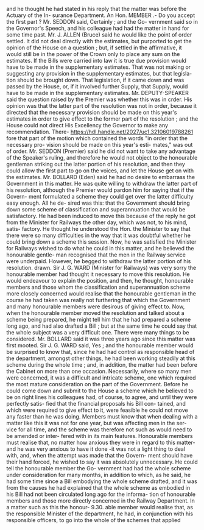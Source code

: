 and he thought he had stated in his reply that the matter was before the Actuary of the In- surance Department. An Hon. MEMBER .- Do you accept the first part ? Mr. SEDDON said, Certainly ; and the Go- vernment said so in the Governor's Speech, and his colleague had had the matter in hand for some time past. Mr. J. ALLEN (Bruce) said he would like the point of order settled. It did not deal directly with the estimates, but purported to get the opinion of the House on a question ; but, if settled in the affirmative, it would still be in the power of the Crown only to place any sum on the estimates. If the Bills were carried into law it is true due provision would have to be made in the supplementary estimates. That was not making or suggesting any provision in the supplementary estimates, but that legisla- tion should be brought down. That legislation, if it came down and was passed by the House, or, if it involved further Supply, that Supply, would have to be made in the supplementary estimates. Mr. DEPUTY-SPEAKER said the question raised by the Premier was whether this was in crder. His opinion was that the latter part of the resolution was not in order, because it directed that the necessary provision should be made on this year's estimates in order to give effect to the former part of the resolution ; and the House could not direct His Excellency the Governor to make any recommendation. There- https://hdl.handle.net/2027/uc1.32106019788261 fore that part of the motion which contained the words "in order that the necessary pro- vision should be made on this year's esti- mates," was out of order. Mr. SEDDON (Premier) said he did not want to take any advantage of the Speaker's ruling, and therefore he would not object to the honourable gentleman striking out the latter portion of his resolution, and then they could allow the first part to go on the voices, and let the House get on with the estimates. Mr. BOLLARD (Eden) said he had no desire to embarrass the Government in this matter. He was quite willing to withdraw the latter part of his resolution, although the Premier would pardon him for saying that if the Govern- ment formulated a scheme they could get over the latter difficulty easy enough. All he de- sired was this: that the Government should bring down some scheme of classification and superannuation that would be satisfactory. He had been induced to move this because of the reply he got from the Minister for Railways the other day, which was not, to his mind, satis- factory. He thought he understood the Hon. the Minister to say that there were so many difficulties in the way that it was doubtful whether he could bring down a scheme this session. Now, he was satisfied the Minister for Railways wished to do what he could in this matter, and he believed the honourable gentle- man recognised that the men in the Railway service were underpaid. However, he begged to withdraw the latter portion of his resolution. drawn. Sir J. G. WARD (Minister for Railways) was very sorry the honourable member had thought it necessary to move this resolution. He would endeavour to explain the position, and then, he thought, honourable members and those whom the classification and superannuation scheme more closely concerned would realise that the honourable gentleman in the course he had taken was really not furthering that which the Government and many honourable members were desirous of giving effect to. Now, when the honourable member moved the resolution and talked about a scheme being prepared, he might tell him that he had prepared a scheme long ago, and had also drafted a Bill ; but at the same time he could say that the whole subject was a very difficult one. There were many things to be considered. Mr. BOLLARD said it was three years ago since this matter was first mooted. Sir J. G. WARD said, Yes ; and the honourable member would be surprised to know that, since he had had control as responsible head of the department, amongst other things, he had been working steadily at this scheme during the whole time ; and, in addition, the matter had been before the Cabinet on more than one occasion. Necessarily, where so many men were concerned, it was a difficult and intricate scheme, one which required the most mature consideration on the part of the Government. Before he could come down and submit to the House a scheme which he believed to be on right lines his colleagues had, of course, to agree, and until they were perfectly satis- fied that the financial proposals his Bill con- tained, and which were required to give effect to it, were feasible he could not move any faster than he was doing. Members must know that when dealing with a matter like this it was not for one year, but was affecting men in the ser- vice for all time, and the scheme was therefore not such as would need to be amended or inter- fered with in its main features. Honourable members must realise that, no matter how anxious they were in regard to this matter- and he was very anxious to have it done -it was not a light thing to deal with, and, when the attempt was made that the Govern- ment should have their hand forced, he wished to say it was absolutely unnecessary. He could tell the honourable member the Go- vernment had had the whole scheme under consideration for many months, in addition to which, as he said, he had some time since a Bill embodying the whole scheme drafted, and it was from the causes he had explained that the whole scheme as embodied in his Bill had not been circulated long ago for the informa- tion of honourable members and those more directly concerned in the Railway Department. In a matter such as this the honour- 9.30. able member would realise that, as the responsible Minister of the department, he had, in conjunction with his responsible officers, to go into the whole of the schemes that applied 